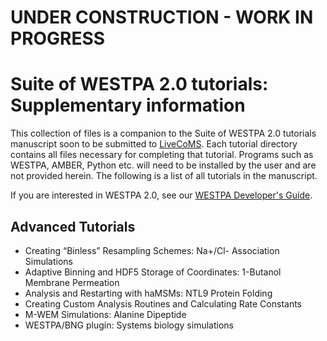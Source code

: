 # UNDER CONSTRUCTION - WORK IN PROGRESS
# Suite of WESTPA 2.0 tutorials: Supplementary information
This collection of files is a companion to the Suite of WESTPA 2.0 tutorials manuscript soon to be submitted to [LiveCoMS](https://livecomsjournal.org/index.php/livecoms/). Each tutorial directory contains all files 
necessary for completing that tutorial. Programs such as WESTPA, AMBER, Python etc. will need to be 
installed by the user and are not provided herein. The following is a list of all tutorials in the manuscript.

If you are interested in WESTPA 2.0, see our [WESTPA Developer's Guide](https://github.com/westpa/westpa/wiki/WESTPA-Developer's-Guide).
## Advanced Tutorials
* Creating “Binless” Resampling Schemes: Na+/Cl- Association Simulations
* Adaptive Binning and HDF5 Storage of Coordinates: 1-Butanol Membrane Permeation
* Analysis and Restarting with haMSMs: NTL9 Protein Folding
* Creating Custom Analysis Routines and Calculating Rate Constants 
* M-WEM Simulations: Alanine Dipeptide
* WESTPA/BNG plugin: Systems biology simulations

